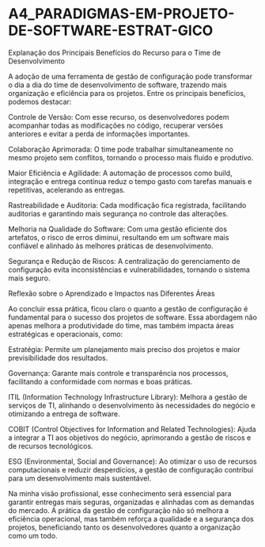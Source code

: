 # A4_PARADIGMAS-EM-PROJETO-DE-SOFTWARE-ESTRAT-GICO

Explanação dos Principais Benefícios do Recurso para o Time de Desenvolvimento

A adoção de uma ferramenta de gestão de configuração pode transformar o dia a dia do time de desenvolvimento de software, trazendo mais organização e eficiência para os projetos. Entre os principais benefícios, podemos destacar:

Controle de Versão: Com esse recurso, os desenvolvedores podem acompanhar todas as modificações no código, recuperar versões anteriores e evitar a perda de informações importantes.

Colaboração Aprimorada: O time pode trabalhar simultaneamente no mesmo projeto sem conflitos, tornando o processo mais fluido e produtivo.

Maior Eficiência e Agilidade: A automação de processos como build, integração e entrega contínua reduz o tempo gasto com tarefas manuais e repetitivas, acelerando as entregas.

Rastreabilidade e Auditoria: Cada modificação fica registrada, facilitando auditorias e garantindo mais segurança no controle das alterações.

Melhoria na Qualidade do Software: Com uma gestão eficiente dos artefatos, o risco de erros diminui, resultando em um software mais confiável e alinhado às melhores práticas de desenvolvimento.

Segurança e Redução de Riscos: A centralização do gerenciamento de configuração evita inconsistências e vulnerabilidades, tornando o sistema mais seguro.

Reflexão sobre o Aprendizado e Impactos nas Diferentes Áreas

Ao concluir essa prática, ficou claro o quanto a gestão de configuração é fundamental para o sucesso dos projetos de software. Essa abordagem não apenas melhora a produtividade do time, mas também impacta áreas estratégicas e operacionais, como:

Estratégia: Permite um planejamento mais preciso dos projetos e maior previsibilidade dos resultados.

Governança: Garante mais controle e transparência nos processos, facilitando a conformidade com normas e boas práticas.

ITIL (Information Technology Infrastructure Library): Melhora a gestão de serviços de TI, alinhando o desenvolvimento às necessidades do negócio e otimizando a entrega de software.

COBIT (Control Objectives for Information and Related Technologies): Ajuda a integrar a TI aos objetivos do negócio, aprimorando a gestão de riscos e de recursos tecnológicos.

ESG (Environmental, Social and Governance): Ao otimizar o uso de recursos computacionais e reduzir desperdícios, a gestão de configuração contribui para um desenvolvimento mais sustentável.

Na minha visão profissional, esse conhecimento será essencial para garantir entregas mais seguras, organizadas e alinhadas com as demandas do mercado. A prática da gestão de configuração não só melhora a eficiência operacional, mas também reforça a qualidade e a segurança dos projetos, beneficiando tanto os desenvolvedores quanto a organização como um todo.

